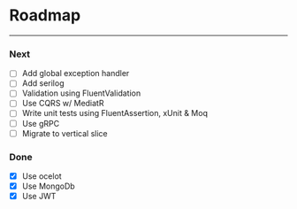 # Roadmap
---

### Next
- [ ] Add global exception handler
- [ ] Add serilog
- [ ] Validation using FluentValidation
- [ ] Use CQRS w/ MediatR
- [ ] Write unit tests using FluentAssertion, xUnit & Moq
- [ ] Use gRPC
- [ ] Migrate to vertical slice

### Done
- [x] Use ocelot
- [x] Use MongoDb
- [x] Use JWT
